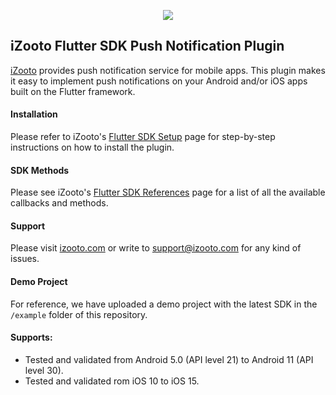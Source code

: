 <p align = "center">
	<img src="https://user-images.githubusercontent.com/60651012/129727793-bc8b8f01-b317-4f1c-bace-c6882b86bff7.png">
</p>

## iZooto Flutter SDK Push Notification Plugin

[iZooto](https://www.izooto.com) provides push notification service for mobile apps. This plugin makes it easy to implement push notifications on your Android and/or iOS apps built on the Flutter framework.

#### Installation

Please refer to iZooto's [Flutter SDK Setup](https://help.izooto.com/docs/flutter-sdk-setup) page for step-by-step instructions on how to install the plugin.

#### SDK Methods

Please see iZooto's [Flutter SDK References](https://help.izooto.com/docs/flutter-sdk) page for a list of all the available callbacks and methods.

#### Support

Please visit [izooto.com](https://www.izooto.com) or write to [support@izooto.com](mailto:support@izooto.com) for any kind of issues.

#### Demo Project

For reference, we have uploaded a demo project with the latest SDK in the <code>/example</code> folder of this repository.

#### Supports:

* Tested and validated from Android 5.0 (API level 21) to Android 11 (API level 30).
* Tested and validated rom iOS 10 to iOS 15.
